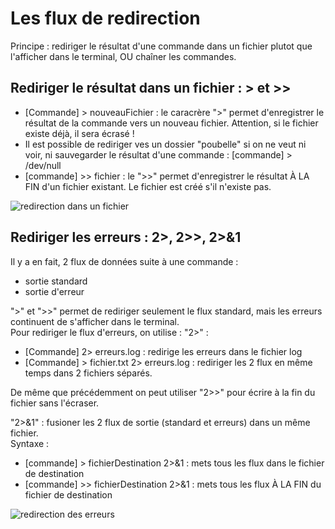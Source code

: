 # Les flux de redirection
Principe : rediriger le résultat d'une commande dans un fichier plutot que l'afficher dans le terminal, OU chaîner les commandes.

## Rediriger le résultat dans un fichier : > et >>
- [Commande] > nouveauFichier : le caracrère ">" permet d'enregistrer le résultat de la commande vers un nouveau fichier. Attention, si le fichier existe déjà, il sera écrasé !
- Il est possible de rediriger ves un dossier "poubelle" si on ne veut ni voir, ni sauvegarder le résultat d'une commande : [commande] > /dev/null
- [commande] >> fichier : le ">>" permet d'enregistrer le résultat À LA FIN d'un fichier existant. Le fichier est créé s'il n'existe pas.  

![redirection dans un fichier](https://user.oc-static.com/files/137001_138000/137849.png "redirection dans un fichier")

## Rediriger les erreurs : 2>, 2>>, 2>&1
Il y a en fait, 2 flux de données suite à une commande :
- sortie standard
- sortie d'erreur  
 
 ">" et ">>" permet de rediriger seulement le flux standard, mais les erreurs continuent de s'afficher dans le terminal.  
 Pour rediriger le flux d'erreurs, on utilise : "2>" :
 - [Commande] 2> erreurs.log : redirige les erreurs dans le fichier log
 - [Commande] > fichier.txt 2> erreurs.log : rediriger les 2 flux en même temps dans 2 fichiers séparés.  

De même que précédemment on peut utiliser "2>>" pour écrire à la fin du fichier sans l'écraser.

"2>&1" : fusioner les 2 flux de sortie (standard et erreurs) dans un même fichier.  
Syntaxe :
- [commande] > fichierDestination 2>&1 : mets tous les flux dans le fichier de destination
- [commande] >> fichierDestination 2>&1 : mets tous les flux À LA FIN du fichier de destination  

![redirection des erreurs](https://user.oc-static.com/files/137001_138000/137859.png "redirection des erreurs")


